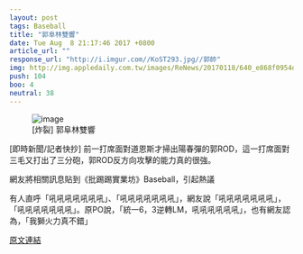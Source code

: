 ```yaml
---
layout: post
tags: Baseball
title: "郭阜林雙響"
date: Tue Aug  8 21:17:46 2017 +0800
article_url: ""
response_url: "http://i.imgur.com//KoST293.jpg//郭帥"
img: http://img.appledaily.com.tw/images/ReNews/20170118/640_e868f0954d7fad9997c6ad0a4167569f.jpg
push: 104
boo: 4
neutral: 38
---
```


<figure>
<img src="http://img.appledaily.com.tw/images/ReNews/20170118/640_e868f0954d7fad9997c6ad0a4167569f.jpg" alt="image">
<figcaption>
[炸裂] 郭阜林雙響
</figcaption>
</figure>



[即時新聞/記者快抄] 前一打席面對道恩斯才掃出陽春彈的郭ROD，這一打席面對三毛又打出了三分砲，郭ROD反方向攻擊的能力真的很強。

網友將相關訊息貼到《批踢踢實業坊》Baseball，引起熱議

有人直呼「吼吼吼吼吼吼吼」、「吼吼吼吼吼吼吼」，網友說「吼吼吼吼吼吼吼」，「吼吼吼吼吼吼吼」。原PO說，「統一6，3逆轉LM，吼吼吼吼吼吼」，也有網友認為，「我獅火力真不錯」

<a href = "https://www.ptt.cc/bbs/Baseball/M.1502198268.A.C0F.html">原文連結</a>

